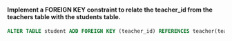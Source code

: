 #### Implement a FOREIGN KEY constraint to relate the teacher_id from the teachers table with the students table.

```sql
ALTER TABLE student ADD FOREIGN KEY (teacher_id) REFERENCES teacher(teacher_id);
```

